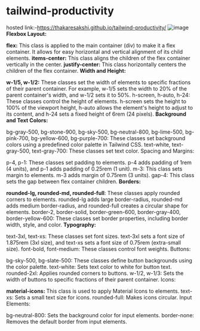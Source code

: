 # tailwind-productivity
hosted link:-https://thakaresakshi.github.io/tailwind-productivity/
![image](https://github.com/ThakareSakshi/tailwind-productivity/assets/86354291/7749feba-1018-4f08-bd21-f0e98b655d66)
<strong>Flexbox Layout:</strong>

<strong>flex:</strong> This class is applied to the main container (div) to make it a flex container. It allows for easy horizontal and vertical alignment of its child elements.
<strong>items-center:</strong> This class aligns the children of the flex container vertically in the center.
<strong>justify-center:</strong> This class horizontally centers the children of the flex container.
<strong>Width and Height:</strong>

<strong>w-1/5, w-1/2:</strong> These classes set the width of elements to specific fractions of their parent container. For example, w-1/5 sets the width to 20% of the parent container's width, and w-1/2 sets it to 50%.
h-screen, h-auto, h-24: These classes control the height of elements. h-screen sets the height to 100% of the viewport height, h-auto allows the element's height to adjust to its content, and h-24 sets a fixed height of 6rem (24 pixels).
<strong>Background and Text Colors:</strong>

bg-gray-500, bg-stone-900, bg-sky-500, bg-neutral-800, bg-lime-500, bg-pink-700, bg-yellow-600, bg-purple-700: These classes set background colors using a predefined color palette in Tailwind CSS.
text-white, text-gray-500, text-gray-700: These classes set text color.
Spacing and Margins:

p-4, p-1: These classes set padding to elements. p-4 adds padding of 1rem (4 units), and p-1 adds padding of 0.25rem (1 unit).
m-3: This class sets margin to elements. m-3 adds margin of 0.75rem (3 units).
gap-4: This class sets the gap between flex container children.
<strong>Borders:</strong>

<strong>rounded-lg, rounded-md, rounded-full</strong>: These classes apply rounded corners to elements. rounded-lg adds large border-radius, rounded-md adds medium border-radius, and rounded-full creates a circular shape for elements.
border-2, border-solid, border-green-600, border-gray-400, border-yellow-600: These classes set border properties, including border width, style, and color.
<strong>Typography:</strong>

text-3xl, text-xs: These classes set font sizes. text-3xl sets a font size of 1.875rem (3xl size), and text-xs sets a font size of 0.75rem (extra-small size).
font-bold, font-medium: These classes control font weights.
Buttons:

bg-sky-500, bg-slate-500: These classes define button backgrounds using the color palette.
text-white: Sets text color to white for button text.
rounded-2xl: Applies rounded corners to buttons.
w-1/2, w-1/3: Sets the width of buttons to specific fractions of their parent container.
Icons:

<strong>material-icons: </strong>This class is used to apply Material Icons to elements.
text-xs: Sets a small text size for icons.
rounded-full: Makes icons circular.
Input Elements:

bg-neutral-800: Sets the background color for input elements.
border-none: Removes the default border from input elements.
